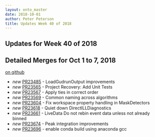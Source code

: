 ```yaml
---
layout: onto_master
date: 2018-10-01
author: Peter Peterson
title: Updates Week 40 of 2018
---
```

Updates for Week 40 of 2018
---------------------------

Detailed Merges for Oct 1 to 7, 2018
------------------------------------
[on github](https://github.com/mantidproject/mantid/pulls?q=is%3Apr+merged%3A2018-10-02..2018-10-07)

* *new* [PR23485](https://github.com/mantidproject/mantid/pull/23485) - LoadGudrunOutput improvements
* *new* [PR23565](https://github.com/mantidproject/mantid/pull/23565) - Project Recovery: Add Unit Tests
* *new* [PR23567](https://github.com/mantidproject/mantid/pull/23567) - Apply ties in correct order
* *new* [PR23569](https://github.com/mantidproject/mantid/pull/23569) - Common naming across algorithms
* *new* [PR23604](https://github.com/mantidproject/mantid/pull/23604) - Fix workspace property handling in MaskDetectors
* *new* [PR23618](https://github.com/mantidproject/mantid/pull/23618) - Quiet down DirectILLDiagnostics
* *new* [PR23661](https://github.com/mantidproject/mantid/pull/23661) - LiveData Do not rebin event data unless not already binned
* *new* [PR23674](https://github.com/mantidproject/mantid/pull/23674) - Peak integration improvements
* *new* [PR23696](https://github.com/mantidproject/mantid/pull/23696) - enable conda build using anaconda gcc
